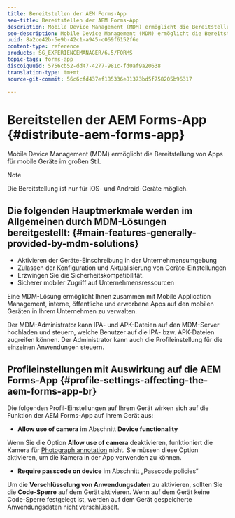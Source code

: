 ```yaml
---
title: Bereitstellen der AEM Forms-App
seo-title: Bereitstellen der AEM Forms-App
description: Mobile Device Management (MDM) ermöglicht die Bereitstellung von Apps für mobile Geräte im großen Stil.
seo-description: Mobile Device Management (MDM) ermöglicht die Bereitstellung von Apps für mobile Geräte im großen Stil.
uuid: 8a2ce42b-5e9b-42c1-a945-c069f6152f6e
content-type: reference
products: SG_EXPERIENCEMANAGER/6.5/FORMS
topic-tags: forms-app
discoiquuid: 5756cb52-dd47-4277-981c-fd0af9a20638
translation-type: tm+mt
source-git-commit: 56c6cfd437ef185336e81373bd5f758205b96317

---
```



# Bereitstellen der AEM Forms-App {#distribute-aem-forms-app}

Mobile Device Management (MDM) ermöglicht die Bereitstellung von Apps für mobile Geräte im großen Stil.

>[!NOTE]
>
>Die Bereitstellung ist nur für iOS- und Android-Geräte möglich.

## Die folgenden Hauptmerkmale werden im Allgemeinen durch MDM-Lösungen bereitgestellt: {#main-features-generally-provided-by-mdm-solutions}

* Aktivieren der Geräte-Einschreibung in der Unternehmensumgebung
* Zulassen der Konfiguration und Aktualisierung von Geräte-Einstellungen
* Erzwingen Sie die Sicherheitskompatibilität.
* Sicherer mobiler Zugriff auf Unternehmensressourcen

Eine MDM-Lösung ermöglicht Ihnen zusammen mit Mobile Application Management, interne, öffentliche und erworbene Apps auf den mobilen Geräten in Ihrem Unternehmen zu verwalten.

Der MDM-Administrator kann IPA- und APK-Dateien auf den MDM-Server hochladen und steuern, welche Benutzer auf die IPA- bzw. APK-Dateien zugreifen können. Der Administrator kann auch die Profileinstellung für die einzelnen Anwendungen steuern.

## Profileinstellungen mit Auswirkung auf die AEM Forms-App {#profile-settings-affecting-the-aem-forms-app-br}

Die folgenden Profil-Einstellungen auf Ihrem Gerät wirken sich auf die Funktion der AEM Forms-App auf Ihrem Gerät aus:

* **Allow use of camera** im Abschnitt **Device functionality**

Wenn Sie die Option **Allow use of camera** deaktivieren, funktioniert die Kamera für [Photograph annotation](/help/forms/using/add-attachments.md) nicht. Sie müssen diese Option aktivieren, um die Kamera in der App verwenden zu können.

* **Require passcode on device** im Abschnitt „Passcode policies“

Um die **Verschlüsselung von Anwendungsdaten** zu aktivieren, sollten Sie die **Code-Sperre** auf dem Gerät aktivieren. Wenn auf dem Gerät keine Code-Sperre festgelegt ist, werden auf dem Gerät gespeicherte Anwendungsdaten nicht verschlüsselt.
